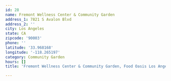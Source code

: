 ```yaml
---
id: 28
name: Fremont Wellness Center & Community Garden
address_1: 7821 S Avalon Blvd
address_2: ''
city: Los Angeles
state: CA
zipcode: '90003'
phone: ''
latitude: '33.968168'
longitude: '-118.265197'
category: Community Garden
hours: []
title: 'Fremont Wellness Center & Community Garden, Food Oasis Los Angeles'

---
```

